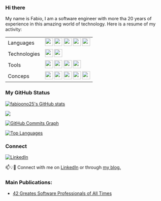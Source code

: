 ### Hi there

My name is Fabio, I am a software engineer with more tha 20 years of experience in this amazing world of technology. Here is a resume of my activity:

<p align="center">
<table>
 <tr>
    <td>Languages</td>
    <td><img src="https://img.shields.io/badge/-CSharp-blue?logo=csharp" height="25"/>&nbsp;<img src="https://img.shields.io/badge/-JavaScript-green?logo=javascript" height="25"/>&nbsp;<img src="https://img.shields.io/badge/-TypeScript-darkblue?logo=typescript" height="25"/>&nbsp;<img src="https://img.shields.io/badge/-Python-yellow?logo=python" height="25"/>&nbsp;<img src="https://img.shields.io/badge/-Rust-red?logo=rust" height="25"/>
    </td>
 <tr>   
    <td>Technologies</td>
    <td>
    <img src="https://img.shields.io/badge/-DotNet-yellow?logo=dotnet" height="25"/>&nbsp;<img src="https://img.shields.io/badge/-AWS-orange?logo=amazonaws" height="25"/>
    </td>
 </tr>
 <tr>   
    <td>Tools</td>
    <td>
    <img src="https://img.shields.io/badge/-Docker-gray?logo=docker" height="25"/>&nbsp;<img src="https://img.shields.io/badge/-Kubernetes-white?logo=kubernetes" height="25"/>&nbsp;<img src="https://img.shields.io/badge/-GitHub-green?logo=github" height="25"/>&nbsp;<img src="https://img.shields.io/badge/-VisualStudio-blue?logo=visualstudio" height="25" />
    </td>
 </tr>
 <tr>   
    <td>Conceps</td>
    <td>
    <img src="https://img.shields.io/badge/-Microservices-lightgreen" height="25"/>&nbsp;<img src="https://img.shields.io/badge/-Distributed Systems-orange" height="25"/>&nbsp;<img src="https://img.shields.io/badge/-CQRS-grey" height="25"/>&nbsp;<img src="https://img.shields.io/badge/-SOLID-red" height="25"/>&nbsp;<img src="https://img.shields.io/badge/-Design Patterns-blue" height="25"/>
    </td>
 </tr> 
</table>

<p align="center">
<!--  
[![GitHub stats](https://github-readme-stats.vercel.app/api?username=fabioono25&theme=gotham&layout=compact)](https://github.com/fabioono25/github-readme-stats)[![Top Langs](https://github-readme-stats.vercel.app/api/top-langs/?username=fabioono25&theme=gotham&layout=compact&langs_count=10)](https://github.com/fabioono25/github-readme-stats)

  [![Readme Card](https://github-readme-stats.vercel.app/api/pin/?username=fabioono25&repo=design-patterns&theme=gotham)](https://github.com/fabioono25/design-patterns)
  [![Readme Card](https://github-readme-stats.vercel.app/api/pin/?username=fabioono25&repo=projects_net&theme=gotham)](https://github.com/fabioono25/projects_net)
  [![Readme Card](https://github-readme-stats.vercel.app/api/pin/?username=fabioono25&repo=algorithms&theme=gotham)](https://github.com/fabioono25/algorithms)
</p>
-->

### My GitHub Status

<a href="http://www.github.com/fabioono25"><img src="https://github-readme-stats.vercel.app/api?username=fabioono25&show_icons=true&hide=&count_private=true&title_color=0891b2&text_color=ffffff&icon_color=0891b2&bg_color=1c1917&hide_border=true&show_icons=true" alt="fabioono25's GitHub stats" /></a>

<a href="http://www.github.com/fabioono25"><img src="https://github-readme-streak-stats.herokuapp.com/?user=fabioono25&stroke=ffffff&background=1c1917&ring=0891b2&fire=0891b2&currStreakNum=ffffff&currStreakLabel=0891b2&sideNums=ffffff&sideLabels=ffffff&dates=ffffff&hide_border=true" /></a>

<a href="http://www.github.com/fabioono25"><img src="https://activity-graph.herokuapp.com/graph?username=fabioono25&bg_color=1c1917&color=ffffff&line=0891b2&point=ffffff&area_color=1c1917&area=true&hide_border=true&custom_title=GitHub%20Commits%20Graph" alt="GitHub Commits Graph" /></a>

<a href="https://github.com/fabioono25" align="left"><img src="https://github-readme-stats.vercel.app/api/top-langs/?username=fabioono25&langs_count=10&title_color=0891b2&text_color=ffffff&icon_color=0891b2&bg_color=1c1917&hide_border=true&locale=en&custom_title=Top%20%Languages" alt="Top Languages" /></a>

### Connect

<a href="https://www.linkedin.com/in/fabio-ono-tavoloni-47291a14/" target="_blank"><img src="https://img.shields.io/badge/LinkedIn--_.svg?style=social&logo=linkedin" alt="LinkedIn"></a>

📫💡🙏 Connect with me on <a href="https://www.linkedin.com/in/fabio-ono-tavoloni-47291a14/" target="_blank">LinkedIn</a> or through <a href="https://www.mylifeindev.com/" target="_blank">my blog.</a>


### Main Publications:

- [42 Greates Software Professionals of All Times](https://www.mylifeindev.com/2020/06/39-greatest-software-professionals-of.html)

